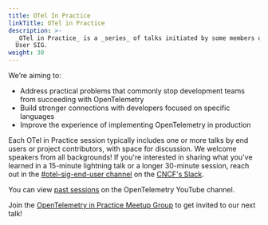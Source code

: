 ```yaml
---
title: OTel In Practice
linkTitle: OTel in Practice
description: >-
  _OTel in Practice_ is a _series_ of talks initiated by some members of the End
  User SIG.
weight: 30
---
```


We’re aiming to:

- Address practical problems that commonly stop development teams from
  succeeding with OpenTelemetry
- Build stronger connections with developers focused on specific languages
- Improve the experience of implementing OpenTelemetry in production

Each OTel in Practice session typically includes one or more talks by end users
or project contributors, with space for discussion. We welcome speakers from all
backgrounds! If you're interested in sharing what you've learned in a 15-minute
lightning talk or a longer 30-minute session, reach out in the
[#otel-sig-end-user channel](https://cloud-native.slack.com/archives/C01RT3MSWGZ)
on the [CNCF's Slack](https://slack.cncf.io).

You can view
[past sessions](https://www.youtube.com/playlist?list=PLVYDBkQ1TdyxKgdGE4ThYLkNRCuLLYy9x)
on the OpenTelemetry YouTube channel.

Join the
[OpenTelemetry in Practice Meetup Group](https://www.meetup.com/opentelemetry-in-practice-meetup-group/)
to get invited to our next talk!
